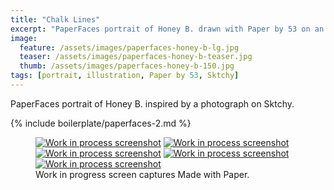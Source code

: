 ```yaml
---
title: "Chalk Lines"
excerpt: "PaperFaces portrait of Honey B. drawn with Paper by 53 on an iPad."
image: 
  feature: /assets/images/paperfaces-honey-b-lg.jpg
  teaser: /assets/images/paperfaces-honey-b-teaser.jpg
  thumb: /assets/images/paperfaces-honey-b-150.jpg
tags: [portrait, illustration, Paper by 53, Sktchy]
---
```


PaperFaces portrait of Honey B. inspired by a photograph on Sktchy.

{% include boilerplate/paperfaces-2.md %}

<figure class="third">
  <a href="{{ site.url }}/assets/images/paperfaces-honey-b-process-1-lg.jpg"><img src="{{ site.url }}/assets/images/paperfaces-honey-b-process-1-600.jpg" alt="Work in process screenshot"></a>
  <a href="{{ site.url }}/assets/images/paperfaces-honey-b-process-2-lg.jpg"><img src="{{ site.url }}/assets/images/paperfaces-honey-b-process-2-600.jpg" alt="Work in process screenshot"></a>
  <a href="{{ site.url }}/assets/images/paperfaces-honey-b-process-3-lg.jpg"><img src="{{ site.url }}/assets/images/paperfaces-honey-b-process-3-600.jpg" alt="Work in process screenshot"></a>
  <a href="{{ site.url }}/assets/images/paperfaces-honey-b-process-4-lg.jpg"><img src="{{ site.url }}/assets/images/paperfaces-honey-b-process-4-600.jpg" alt="Work in process screenshot"></a>
  <a href="{{ site.url }}/assets/images/paperfaces-honey-b-process-5-lg.jpg"><img src="{{ site.url }}/assets/images/paperfaces-honey-b-process-5-600.jpg" alt="Work in process screenshot"></a>
  <figcaption>Work in progress screen captures Made with Paper.</figcaption>
</figure>
